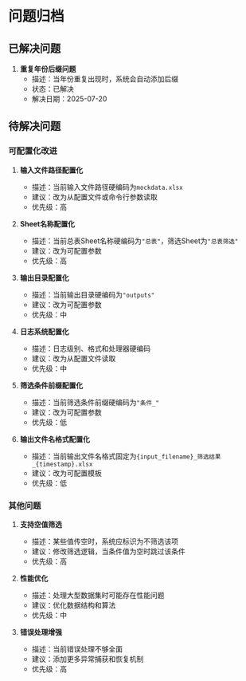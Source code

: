 # 问题归档

## 已解决问题

1. **重复年份后缀问题**
   - 描述：当年份重复出现时，系统会自动添加后缀
   - 状态：已解决
   - 解决日期：2025-07-20

## 待解决问题

### 可配置化改进

1. **输入文件路径配置化**
   - 描述：当前输入文件路径硬编码为`mockdata.xlsx`
   - 建议：改为从配置文件或命令行参数读取
   - 优先级：高

2. **Sheet名称配置化**
   - 描述：当前总表Sheet名称硬编码为`"总表"`，筛选Sheet为`"总表筛选"`
   - 建议：改为可配置参数
   - 优先级：高

3. **输出目录配置化**
   - 描述：当前输出目录硬编码为`"outputs"`
   - 建议：改为可配置参数
   - 优先级：中

4. **日志系统配置化**
   - 描述：日志级别、格式和处理器硬编码
   - 建议：改为从配置文件读取
   - 优先级：中

5. **筛选条件前缀配置化**
   - 描述：当前筛选条件前缀硬编码为`"条件_"`
   - 建议：改为可配置参数
   - 优先级：低

6. **输出文件名格式配置化**
   - 描述：当前输出文件名格式固定为`{input_filename}_筛选结果_{timestamp}.xlsx`
   - 建议：改为可配置模板
   - 优先级：低

### 其他问题

1. **支持空值筛选**
   - 描述：某些值传空时，系统应标识为不筛选该项
   - 建议：修改筛选逻辑，当条件值为空时跳过该条件
   - 优先级：高

2. **性能优化**
   - 描述：处理大型数据集时可能存在性能问题
   - 建议：优化数据结构和算法
   - 优先级：中

3. **错误处理增强**
   - 描述：当前错误处理不够全面
   - 建议：添加更多异常捕获和恢复机制
   - 优先级：高